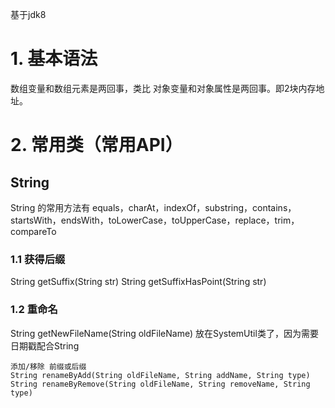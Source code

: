 基于jdk8

# 1. 基本语法

数组变量和数组元素是两回事，类比 对象变量和对象属性是两回事。即2块内存地址。



# 2. 常用类（常用API）

## String

String 的常用方法有  equals，charAt，indexOf，substring，contains，startsWith，endsWith，toLowerCase，toUpperCase，replace，trim，compareTo

### 1.1 获得后缀

String getSuffix(String str)
String getSuffixHasPoint(String str)


### 1.2 重命名

String getNewFileName(String oldFileName)   放在SystemUtil类了，因为需要日期戳配合String 

```
添加/移除 前缀或后缀
String renameByAdd(String oldFileName, String addName, String type)
String renameByRemove(String oldFileName, String removeName, String type)
```









